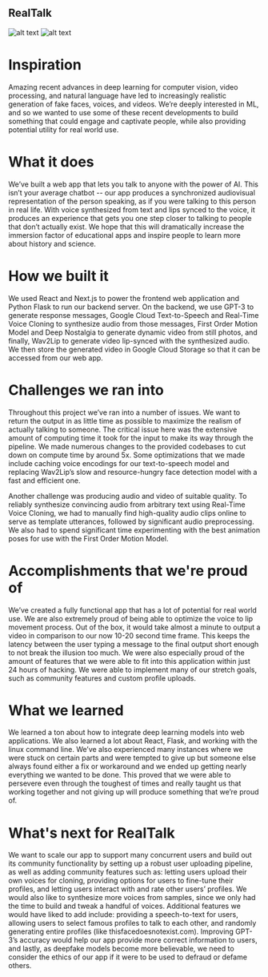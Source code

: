## RealTalk
![alt text](https://i.ibb.co/1ZJGfK1/Website.gif)
![alt text](https://i.ibb.co/wBR9n4v/len.gif)
# Inspiration
Amazing recent advances in deep learning for computer vision, video processing, and natural language have led to increasingly realistic generation of fake faces, voices, and videos. We’re deeply interested in ML, and so we wanted to use some of these recent developments to build something that could engage and captivate people, while also providing potential utility for real world use.

# What it does
We’ve built a web app that lets you talk to anyone with the power of AI. This isn’t your average chatbot -- our app produces a synchronized audiovisual representation of the person speaking, as if you were talking to this person in real life. With voice synthesized from text and lips synced to the voice, it produces an experience that gets you one step closer to talking to people that don’t actually exist. We hope that this will dramatically increase the immersion factor of educational apps and inspire people to learn more about history and science.

# How we built it
We used React and Next.js to power the frontend web application and Python Flask to run our backend server. On the backend, we use GPT-3 to generate response messages, Google Cloud Text-to-Speech and Real-Time Voice Cloning to synthesize audio from those messages, First Order Motion Model and Deep Nostalgia to generate dynamic video from still photos, and finally, Wav2Lip to generate video lip-synced with the synthesized audio. We then store the generated video in Google Cloud Storage so that it can be accessed from our web app.

# Challenges we ran into
Throughout this project we’ve ran into a number of issues. We want to return the output in as little time as possible to maximize the realism of actually talking to someone. The critical issue here was the extensive amount of computing time it took for the input to make its way through the pipeline. We made numerous changes to the provided codebases to cut down on compute time by around 5x. Some optimizations that we made include caching voice encodings for our text-to-speech model and replacing Wav2Lip’s slow and resource-hungry face detection model with a fast and efficient one.

Another challenge was producing audio and video of suitable quality. To reliably synthesize convincing audio from arbitrary text using Real-Time Voice Cloning, we had to manually find high-quality audio clips online to serve as template utterances, followed by significant audio preprocessing. We also had to spend significant time experimenting with the best animation poses for use with the First Order Motion Model.

# Accomplishments that we're proud of
We’ve created a fully functional app that has a lot of potential for real world use. We are also extremely proud of being able to optimize the voice to lip movement process. Out of the box, it would take almost a minute to output a video in comparison to our now 10-20 second time frame. This keeps the latency between the user typing a message to the final output short enough to not break the illusion too much. We were also especially proud of the amount of features that we were able to fit into this application within just 24 hours of hacking. We were able to implement many of our stretch goals, such as community features and custom profile uploads.

# What we learned
We learned a ton about how to integrate deep learning models into web applications. We also learned a lot about React, Flask, and working with the linux command line. We’ve also experienced many instances where we were stuck on certain parts and were tempted to give up but someone else always found either a fix or workaround and we ended up getting nearly everything we wanted to be done. This proved that we were able to persevere even through the toughest of times and really taught us that working together and not giving up will produce something that we’re proud of.

# What's next for RealTalk
We want to scale our app to support many concurrent users and build out its community functionality by setting up a robust user uploading pipeline, as well as adding community features such as: letting users upload their own voices for cloning, providing options for users to fine-tune their profiles, and letting users interact with and rate other users’ profiles. We would also like to synthesize more voices from samples, since we only had the time to build and tweak a handful of voices. Additional features we would have liked to add include: providing a speech-to-text for users, allowing users to select famous profiles to talk to each other, and randomly generating entire profiles (like thisfacedoesnotexist.com). Improving GPT-3’s accuracy would help our app provide more correct information to users, and lastly, as deepfake models become more believable, we need to consider the ethics of our app if it were to be used to defraud or defame others.
